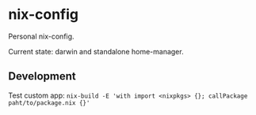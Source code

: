 # nix-config

Personal nix-config.

Current state: darwin and standalone home-manager.

## Development

Test custom app: `nix-build -E 'with import <nixpkgs> {}; callPackage paht/to/package.nix {}'`
